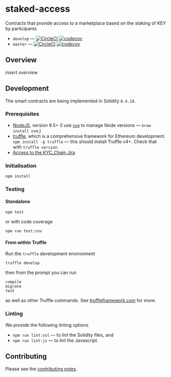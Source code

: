 # staked-access

Contracts that provide access to a marketplace based on the staking of KEY by participants

* `develop` — [![CircleCI](https://circleci.com/gh/SelfKeyFoundation/staked-access/tree/develop.svg?style=svg)](https://circleci.com/gh/SelfKeyFoundation/staked-access/tree/develop) [![codecov](https://codecov.io/gh/SelfKeyFoundation/staked-access/branch/develop/graph/badge.svg)](https://codecov.io/gh/SelfKeyFoundation/staked-access)
* `master` — [![CircleCI](https://circleci.com/gh/SelfKeyFoundation/staked-access/tree/master.svg?style=svg)](https://circleci.com/gh/SelfKeyFoundation/staked-access/tree/master) [![codecov](https://codecov.io/gh/SelfKeyFoundation/staked-access/branch/master/graph/badge.svg)](https://codecov.io/gh/SelfKeyFoundation/staked-access)

## Overview

_insert overview_

## Development

The smart contracts are being implemented in Solidity `0.4.19`.

### Prerequisites

* [NodeJS](htps://nodejs.org), version 9.5+ (I use [`nvm`](https://github.com/creationix/nvm) to manage Node versions — `brew install nvm`.)
* [truffle](http://truffleframework.com/), which is a comprehensive framework for Ethereum development. `npm install -g truffle` — this should install Truffle v4+.  Check that with `truffle version`.
* [Access to the KYC_Chain Jira](https://kyc-chain.atlassian.net)

### Initialisation

    npm install

### Testing

#### Standalone

    npm test

or with code coverage

    npm run test:cov

#### From within Truffle

Run the `truffle` development environment

    truffle develop

then from the prompt you can run

    compile
    migrate
    test

as well as other Truffle commands. See [truffleframework.com](http://truffleframework.com) for more.

### Linting

We provide the following linting options

* `npm run lint:sol` — to lint the Solidity files, and
* `npm run lint:js` — to lint the Javascript.

## Contributing

Please see the [contributing notes](CONTRIBUTING.md).
